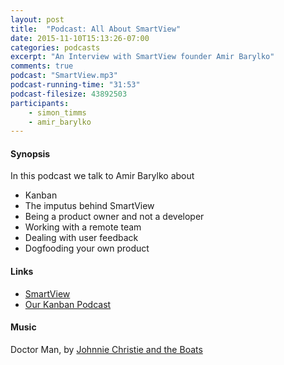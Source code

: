 ```yaml
---
layout: post
title:  "Podcast: All About SmartView"
date: 2015-11-10T15:13:26-07:00
categories: podcasts
excerpt: "An Interview with SmartView founder Amir Barylko"
comments: true
podcast: "SmartView.mp3"
podcast-running-time: "31:53"
podcast-filesize: 43892503
participants: 
    - simon_timms
    - amir_barylko
---
```


#### Synopsis
In this podcast we talk to Amir Barylko about 

- Kanban
- The imputus behind SmartView
- Being a product owner and not a developer
- Working with a remote team
- Dealing with user feedback
- Dogfooding your own product

#### Links
* [SmartView](https://smartviewapp.com/)
* [Our Kanban Podcast](http://www.westerndevs.com/podcasts/podcast-kanban/)

#### Music

Doctor Man, by [Johnnie Christie and the Boats](https://www.youtube.com/user/jwcchristie)
